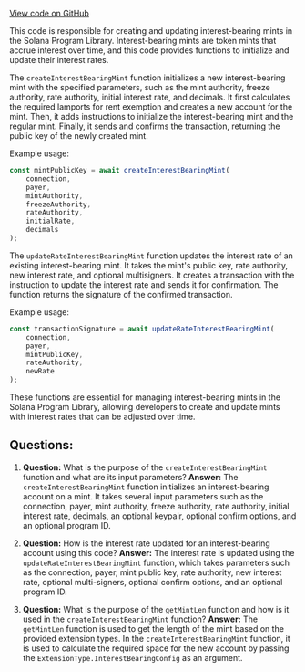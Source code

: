 [View code on GitHub](https://github.com/solana-labs/solana-program-library/token/js/src/extensions/interestBearingMint/actions.ts)

This code is responsible for creating and updating interest-bearing mints in the Solana Program Library. Interest-bearing mints are token mints that accrue interest over time, and this code provides functions to initialize and update their interest rates.

The `createInterestBearingMint` function initializes a new interest-bearing mint with the specified parameters, such as the mint authority, freeze authority, rate authority, initial interest rate, and decimals. It first calculates the required lamports for rent exemption and creates a new account for the mint. Then, it adds instructions to initialize the interest-bearing mint and the regular mint. Finally, it sends and confirms the transaction, returning the public key of the newly created mint.

Example usage:

```javascript
const mintPublicKey = await createInterestBearingMint(
    connection,
    payer,
    mintAuthority,
    freezeAuthority,
    rateAuthority,
    initialRate,
    decimals
);
```

The `updateRateInterestBearingMint` function updates the interest rate of an existing interest-bearing mint. It takes the mint's public key, rate authority, new interest rate, and optional multisigners. It creates a transaction with the instruction to update the interest rate and sends it for confirmation. The function returns the signature of the confirmed transaction.

Example usage:

```javascript
const transactionSignature = await updateRateInterestBearingMint(
    connection,
    payer,
    mintPublicKey,
    rateAuthority,
    newRate
);
```

These functions are essential for managing interest-bearing mints in the Solana Program Library, allowing developers to create and update mints with interest rates that can be adjusted over time.
## Questions: 
 1. **Question:** What is the purpose of the `createInterestBearingMint` function and what are its input parameters?
   **Answer:** The `createInterestBearingMint` function initializes an interest-bearing account on a mint. It takes several input parameters such as the connection, payer, mint authority, freeze authority, rate authority, initial interest rate, decimals, an optional keypair, optional confirm options, and an optional program ID.

2. **Question:** How is the interest rate updated for an interest-bearing account using this code?
   **Answer:** The interest rate is updated using the `updateRateInterestBearingMint` function, which takes parameters such as the connection, payer, mint public key, rate authority, new interest rate, optional multi-signers, optional confirm options, and an optional program ID.

3. **Question:** What is the purpose of the `getMintLen` function and how is it used in the `createInterestBearingMint` function?
   **Answer:** The `getMintLen` function is used to get the length of the mint based on the provided extension types. In the `createInterestBearingMint` function, it is used to calculate the required space for the new account by passing the `ExtensionType.InterestBearingConfig` as an argument.